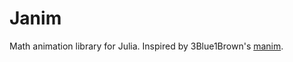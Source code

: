 # Janim

Math animation library for Julia. Inspired by 3Blue1Brown's [manim](https://github.com/3b1b/manim).
